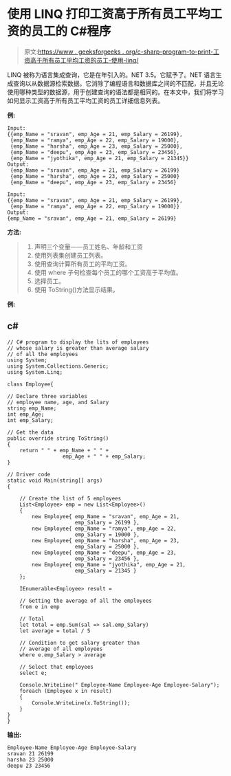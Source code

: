 # 使用 LINQ 打印工资高于所有员工平均工资的员工的 C#程序

> 原文:[https://www . geeksforgeeks . org/c-sharp-program-to-print-工资高于所有员工平均工资的员工-使用-linq/](https://www.geeksforgeeks.org/c-sharp-program-to-print-employees-whose-salary-is-greater-than-average-of-all-employees-salaries-using-linq/)

LINQ 被称为语言集成查询，它是在年引入的。NET 3.5。它赋予了。NET 语言生成查询以从数据源检索数据。它消除了编程语言和数据库之间的不匹配，并且无论使用哪种类型的数据源，用于创建查询的语法都是相同的。在本文中，我们将学习如何显示工资高于所有员工平均工资的员工详细信息列表。

**例:**

```
Input:
{{emp_Name = "sravan", emp_Age = 21, emp_Salary = 26199},
 {emp_Name = "ramya", emp_Age = 22, emp_Salary = 19000},
 {emp_Name = "harsha", emp_Age = 23, emp_Salary = 25000},
 {emp_Name = "deepu", emp_Age = 23, emp_Salary = 23456},
 {emp_Name = "jyothika", emp_Age = 21, emp_Salary = 21345}}
Output:
 {emp_Name = "sravan", emp_Age = 21, emp_Salary = 26199}
 {emp_Name = "harsha", emp_Age = 23, emp_Salary = 25000}
 {emp_Name = "deepu", emp_Age = 23, emp_Salary = 23456}

Input:
{{emp_Name = "sravan", emp_Age = 21, emp_Salary = 26199},
 {emp_Name = "ramya", emp_Age = 22, emp_Salary = 19000}}
Output:
{emp_Name = "sravan", emp_Age = 21, emp_Salary = 26199}
```

**方法:**

> 1.  声明三个变量——员工姓名、年龄和工资
> 2.  使用列表集创建员工列表。
> 3.  使用查询计算所有员工的平均工资。
> 4.  使用 where 子句检查每个员工的哪个工资高于平均值。
> 5.  选择员工。
> 6.  使用 ToString()方法显示结果。

**例:**

## c#

```
// C# program to display the lits of employees 
// whose salary is greater than average salary 
// of all the employees
using System;
using System.Collections.Generic;
using System.Linq;

class Employee{

// Declare three variables
// employee name, age, and Salary
string emp_Name;
int emp_Age;
int emp_Salary;

// Get the data
public override string ToString()
{
    return " " + emp_Name + " " + 
                  emp_Age + " " + emp_Salary;
}

// Driver code
static void Main(string[] args)
{

    // Create the list of 5 employees
    List<Employee> emp = new List<Employee>()
    {
        new Employee{ emp_Name = "sravan", emp_Age = 21, 
                      emp_Salary = 26199 },
        new Employee{ emp_Name = "ramya", emp_Age = 22, 
                      emp_Salary = 19000 },
        new Employee{ emp_Name = "harsha", emp_Age = 23, 
                      emp_Salary = 25000 },
        new Employee{ emp_Name = "deepu", emp_Age = 23, 
                      emp_Salary = 23456 },
        new Employee{ emp_Name = "jyothika", emp_Age = 21, 
                      emp_Salary = 21345 }
    };

    IEnumerable<Employee> result =

    // Getting the average of all the employees
    from e in emp

    // Total
    let total = emp.Sum(sal => sal.emp_Salary)
    let average = total / 5

    // Condition to get salary greater than 
    // average of all employees
    where e.emp_Salary > average

    // Select that employees
    select e;

    Console.WriteLine(" Employee-Name Employee-Age Employee-Salary");
    foreach (Employee x in result)
    {
        Console.WriteLine(x.ToString());
    }
}
}
```

**输出:**

```
Employee-Name Employee-Age Employee-Salary
sravan 21 26199
harsha 23 25000
deepu 23 23456
```